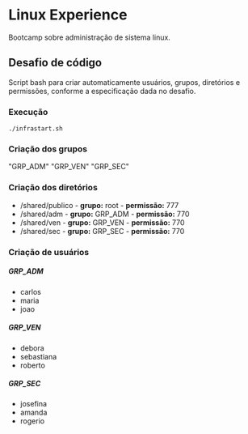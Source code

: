 # Linux Experience
Bootcamp sobre administração de sistema linux.
## Desafio de código
Script bash para criar automaticamente usuários, grupos, diretórios e permissões, conforme a especificação dada no desafio.

### Execução
    ./infrastart.sh

### Criação dos grupos
"GRP_ADM" "GRP_VEN" "GRP_SEC"
### Criação dos diretórios
* /shared/publico - **grupo:** root - **permissão:** 777
* /shared/adm - **grupo:**  GRP_ADM - **permissão:** 770
* /shared/ven - **grupo:**  GRP_VEN - **permissão:** 770
* /shared/sec - **grupo:**  GRP_SEC - **permissão:** 770 
### Criação de usuários
##### GRP_ADM
* carlos
* maria
* joao
##### GRP_VEN
* debora 
* sebastiana
* roberto
##### GRP_SEC
* josefina
* amanda
* rogerio